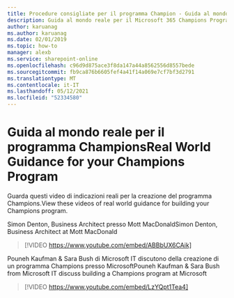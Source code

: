 ```yaml
---
title: Procedure consigliate per il programma Champion - Guida al mondo reale
description: Guida al mondo reale per il Microsoft 365 Champions Program.
author: karuanag
ms.author: karuanag
ms.date: 02/01/2019
ms.topic: how-to
manager: alexb
ms.service: sharepoint-online
ms.openlocfilehash: c96d9d875ace3f8da147a44a8562556d8557bede
ms.sourcegitcommit: fb9ca876b6605fef4a41f14a069e7cf7bf3d2791
ms.translationtype: MT
ms.contentlocale: it-IT
ms.lasthandoff: 05/12/2021
ms.locfileid: "52334580"
---
```

# <a name="real-world-guidance-for-your-champions-program"></a><span data-ttu-id="2e05e-103">Guida al mondo reale per il programma Champions</span><span class="sxs-lookup"><span data-stu-id="2e05e-103">Real World Guidance for your Champions Program</span></span>

<span data-ttu-id="2e05e-104">Guarda questi video di indicazioni reali per la creazione del programma Champions.</span><span class="sxs-lookup"><span data-stu-id="2e05e-104">View these videos of real world guidance for building your Champions program.</span></span>  

<span data-ttu-id="2e05e-105">Simon Denton, Business Architect presso Mott MacDonald</span><span class="sxs-lookup"><span data-stu-id="2e05e-105">Simon Denton, Business Architect at Mott MacDonald</span></span>

> [!VIDEO https://www.youtube.com/embed/ABBbUX6CAik]

<span data-ttu-id="2e05e-106">Pouneh Kaufman & Sara Bush di Microsoft IT discutono della creazione di un programma Champions presso Microsoft</span><span class="sxs-lookup"><span data-stu-id="2e05e-106">Pouneh Kaufman & Sara Bush from Microsoft IT discuss building a Champions program at Microsoft</span></span>

> [!VIDEO https://www.youtube.com/embed/LzYQpt1Tea4]
